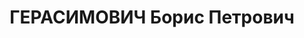 ---
title: ГЕРАСИМОВИЧ Борис Петрович
description: "Род. в 1889, г. Кременчуг [по др. данным г. Полтава], русский, б/п.\
  \ Проживал: Ленинградская обл., Слуцкий р-н, п. Пулково. Директор Главной астрономической\
  \ обсерватории АН СССР \n  Арестован 29.06.1937. Обв. по ст. 58-6-7-8-11 УК РСФСР.\
  \ Приговор: выездная сессия ВК ВС СССР в г. Ленинград, 30.11.1937 – ВМН. Расстрелян\
  \ 30.11.1937"
---